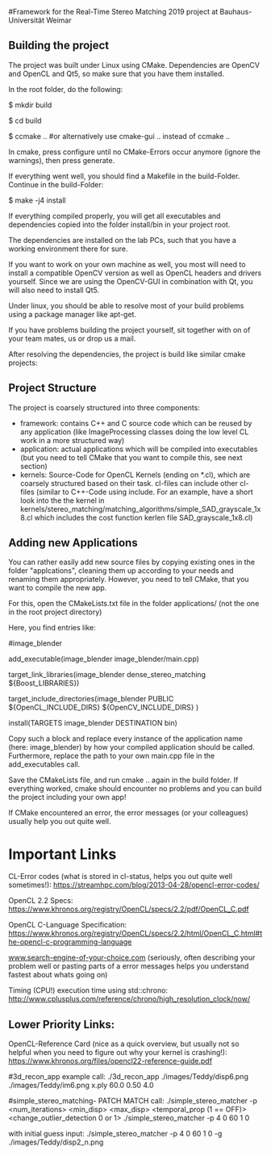 #Framework for the Real-Time Stereo Matching 2019 project at Bauhaus-Universität Weimar

## Building the project
The project was built under Linux using CMake. Dependencies are OpenCV and OpenCL and Qt5, so make sure that you have them installed.

In the root folder, do the following:

$ mkdir build

$ cd build

$ ccmake ..                     #or alternatively use cmake-gui .. instead of ccmake ..

In cmake, press configure until no CMake-Errors occur anymore (ignore the warnings), then press generate.

If everything went well, you should find a Makefile in the build-Folder.
Continue in the build-Folder:

$ make -j4 install

If everything compiled properly, you will get all executables and dependencies copied into the folder install/bin in your project root.

The dependencies are installed on the lab PCs, such that you have a working environment there for sure.

If you want to work on your own machine as well, you most will need to install a compatible OpenCV version as well as OpenCL headers and drivers yourself. Since we are using the OpenCV-GUI in combination with Qt, you will also need to install Qt5.

Under linux, you should be able to resolve most of your build problems using a package manager like apt-get.

If you have problems building the project yourself, sit together with on of your team mates, us or drop us a mail.

After resolving the dependencies, the project is build like similar cmake projects:




## Project Structure
The project is coarsely structured into three components:
  
  - framework: contains C++ and C source code which can be reused by any application (like ImageProcessing classes doing the low level CL work in a more structured way)
  - application: actual applications which will be compiled into executables (but you need to tell CMake that you want to compile this, see next section)
  - kernels: Source-Code for OpenCL Kernels (ending on *.cl), which are coarsely structured based on their task. cl-files can include other cl-files (similar to C++-Code using include. For an example, have a short look into the the kernel in kernels/stereo_matching/matching_algorithms/simple_SAD_grayscale_1x8.cl which includes the cost function kerlen file SAD_grayscale_1x8.cl)

 ## Adding new Applications
 You can rather easily add new source files by copying existing ones in the folder "applcations", cleaning them up according to your needs and renaming them appropriately. However, you need to tell CMake, that you want to compile the new app.
 
 For this, open the CMakeLists.txt file in the folder applications/ (not the one in the root project directory)

 Here, you find entries like:

\#image_blender

add_executable(image_blender image_blender/main.cpp)

target_link_libraries(image_blender dense_stereo_matching ${Boost_LIBRARIES})

target_include_directories(image_blender PUBLIC ${OpenCL_INCLUDE_DIRS} ${OpenCV_INCLUDE_DIRS} )

install(TARGETS image_blender DESTINATION bin)

Copy such a block and replace every instance of the application name (here: image_blender) by how your compiled application should be called. Furthermore, replace the path to your own main.cpp file in the add_executables call.

Save the CMakeLists file, and run cmake .. again in the build folder. If everything worked, cmake should encounter no problems and you can build the project including your own app!

If CMake encountered an error, the error messages (or your colleagues) usually help you out quite well.


# Important Links
CL-Error codes (what is stored in cl-status, helps you out quite well sometimes!):
	https://streamhpc.com/blog/2013-04-28/opencl-error-codes/

OpenCL 2.2 Specs:
	https://www.khronos.org/registry/OpenCL/specs/2.2/pdf/OpenCL_C.pdf

OpenCL C-Language Specification:
	https://www.khronos.org/registry/OpenCL/specs/2.2/html/OpenCL_C.html#the-opencl-c-programming-language

www.search-engine-of-your-choice.com (seriously, often describing your problem well or pasting parts of a error messages helps you understand fastest about whats going on)

Timing (CPU!) execution time using std::chrono: 
	http://www.cplusplus.com/reference/chrono/high_resolution_clock/now/


## Lower Priority Links:
OpenCL-Reference Card (nice as a quick overview, but usually not so helpful when you need to figure out why your kernel is crashing!):
	https://www.khronos.org/files/opencl22-reference-guide.pdf



#3d_recon_app example call:
./3d_recon_app  ./images/Teddy/disp6.png ./images/Teddy/im6.png x.ply 60.0 0.50 4.0

#simple_stereo_matching- PATCH MATCH call:
./simple_stereo_matcher -p <num_iterations> <min_disp> <max_disp> <temporal_prop (1 == OFF)> <change_outlier_detection 0 or 1>
./simple_stereo_matcher -p 4 0 60 1 0 

with initial guess input:
./simple_stereo_matcher -p 4 0 60 1 0 -g ./images/Teddy/disp2_n.png

